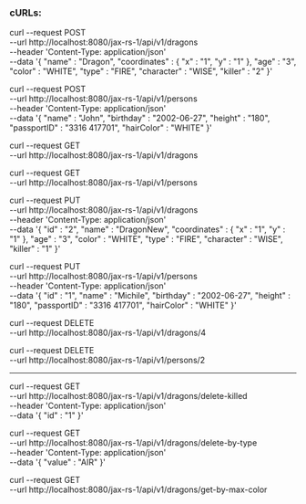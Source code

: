 ### cURLs:

curl --request POST \
--url http://localhost:8080/jax-rs-1/api/v1/dragons \
--header 'Content-Type: application/json' \
--data '{
"name" : "Dragon",
"coordinates" : {
"x" : "1",
"y" : "1"
},
"age" : "3",
"color" : "WHITE",
"type" : "FIRE",
"character" : "WISE",
"killer" : "2"
}'

curl --request POST \
--url http://localhost:8080/jax-rs-1/api/v1/persons \
--header 'Content-Type: application/json' \
--data '{
"name" : "John",
"birthday" : "2002-06-27",
"height" : "180",
"passportID" : "3316 417701",
"hairColor" : "WHITE"
}'

curl --request GET \
--url http://localhost:8080/jax-rs-1/api/v1/dragons

curl --request GET \
--url http://localhost:8080/jax-rs-1/api/v1/persons

curl --request PUT \
--url http://localhost:8080/jax-rs-1/api/v1/dragons \
--header 'Content-Type: application/json' \
--data '{
"id" : "2",
"name" : "DragonNew",
"coordinates" : {
"x" : "1",
"y" : "1"
},
"age" : "3",
"color" : "WHITE",
"type" : "FIRE",
"character" : "WISE",
"killer" : "1"
}'

curl --request PUT \
--url http://localhost:8080/jax-rs-1/api/v1/persons \
--header 'Content-Type: application/json' \
--data '{
"id" : "1",
"name" : "Michile",
"birthday" : "2002-06-27",
"height" : "180",
"passportID" : "3316 417701",
"hairColor" : "WHITE"
}'

curl --request DELETE \
--url http://localhost:8080/jax-rs-1/api/v1/dragons/4

curl --request DELETE \
--url http://localhost:8080/jax-rs-1/api/v1/persons/2

-----------------------------------------------------------------------

curl --request GET \
--url http://localhost:8080/jax-rs-1/api/v1/dragons/delete-killed \
--header 'Content-Type: application/json' \
--data '{
"id" : "1"
}'

curl --request GET \
--url http://localhost:8080/jax-rs-1/api/v1/dragons/delete-by-type \
--header 'Content-Type: application/json' \
--data '{
"value" : "AIR"
}'

curl --request GET \
--url http://localhost:8080/jax-rs-1/api/v1/dragons/get-by-max-color